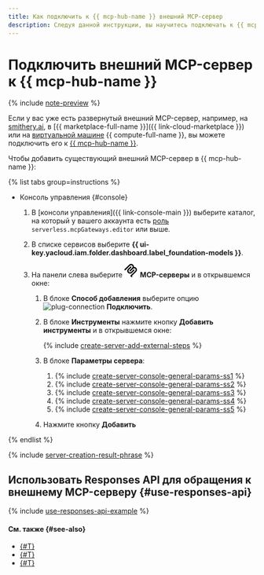 ```yaml
---
title: Как подключить к {{ mcp-hub-name }} внешний MCP-сервер
description: Следуя данной инструкции, вы научитесь подключать к {{ mcp-hub-name }} через интерфейс {{ foundation-models-full-name }} действующие сторонние MCP-серверы.
---
```


# Подключить внешний MCP-сервер к {{ mcp-hub-name }}

{% include [note-preview](../../../_includes/note-preview.md) %}

Если у вас уже есть развернутый внешний MCP-сервер, например, на [smithery.ai](https://smithery.ai/), в [{{ marketplace-full-name }}]({{ link-cloud-marketplace }}) или на [виртуальной машине](../../../compute/concepts/vm.md) {{ compute-full-name }}, вы можете подключить его к [{{ mcp-hub-name }}](../../concepts/mcp-hub/index.md).

Чтобы добавить существующий внешний MCP-сервер в {{ mcp-hub-name }}:

{% list tabs group=instructions %}

- Консоль управления {#console}

  1. В [консоли управления]({{ link-console-main }}) выберите каталог, на который у вашего аккаунта есть [роль](../../security/index.md#serverless-mcpGateways-editor) `serverless.mcpGateways.editor` или выше.
  1. В списке сервисов выберите **{{ ui-key.yacloud.iam.folder.dashboard.label_foundation-models }}**.
  1. На панели слева выберите ![logo-mcp](../../../_assets/console-icons/logo-mcp.svg) **MCP-серверы** и в открывшемся окне:

      1. В блоке **Способ добавления** выберите опцию ![plug-connection](../../../_assets/console-icons/plug-connection.svg) **Подключить**.
      1. В блоке **Инструменты** нажмите кнопку **Добавить инструменты** и в открывшемся окне:

          {% include [create-server-add-external-steps](../../../_includes/ai-studio/mcp-hub/create-server-add-external-steps.md) %}

      1. В блоке **Параметры сервера**:

          1. {% include [create-server-console-general-params-ss1](../../../_includes/ai-studio/mcp-hub/create-server-console-general-params-ss1.md) %}
          1. {% include [create-server-console-general-params-ss2](../../../_includes/ai-studio/mcp-hub/create-server-console-general-params-ss2.md) %}
          1. {% include [create-server-console-general-params-ss3](../../../_includes/ai-studio/mcp-hub/create-server-console-general-params-ss3.md) %}
          1. {% include [create-server-console-general-params-ss4](../../../_includes/ai-studio/mcp-hub/create-server-console-general-params-ss4.md) %}
          1. {% include [create-server-console-general-params-ss5](../../../_includes/ai-studio/mcp-hub/create-server-console-general-params-ss5.md) %}
      1. Нажмите кнопку **Добавить**

{% endlist %}

{% include [server-creation-result-phrase](../../../_includes/ai-studio/mcp-hub/server-creation-result-phrase.md) %}

## Использовать Responses API для обращения к внешнему MCP-серверу {#use-responses-api}

{% include [use-responses-api-example](../../../_includes/ai-studio/mcp-hub/use-responses-api-example.md) %}

#### См. также {#see-also}

* [{#T}](../../concepts/mcp-hub/index.md)
* [{#T}](./create-from-template.md)
* [{#T}](./create-brand-new.md)